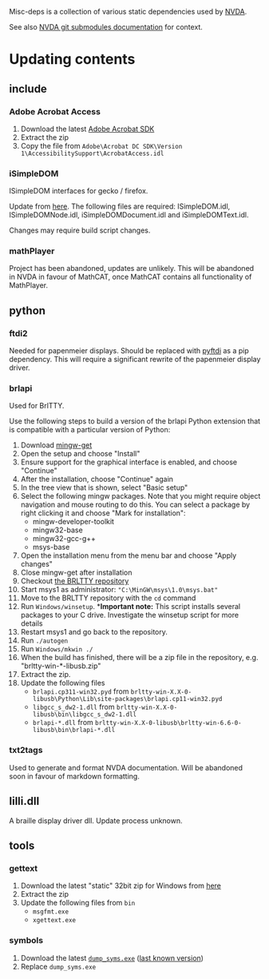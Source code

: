Misc-deps is a collection of various static dependencies used by [NVDA](https://github.com/nvaccess/nvda).

See also [NVDA git submodules documentation](https://github.com/nvaccess/nvda/blob/master/projectDocs/dev/createDevEnvironment.md#git-submodules) for context.

# Updating contents

## include

### Adobe Acrobat Access

1. Download the latest [Adobe Acrobat SDK](https://developer.adobe.com/console/servicesandapis)
1. Extract the zip
1. Copy the file from `Adobe\Acrobat DC SDK\Version 1\AccessibilitySupport\AcrobatAccess.idl`

### iSimpleDOM

ISimpleDOM interfaces for gecko / firefox.

Update from [here](https://github.com/mozilla/gecko-dev/tree/master/accessible/interfaces/msaa).
The following files are required: ISimpleDOM.idl, ISimpleDOMNode.idl, iSimpleDOMDocument.idl and iSimpleDOMText.idl.

Changes may require build script changes.

### mathPlayer

Project has been abandoned, updates are unlikely.
This will be abandoned in NVDA in favour of MathCAT, once MathCAT contains all functionality of MathPlayer. 

## python

### ftdi2

Needed for papenmeier displays.
Should be replaced with [pyftdi](https://github.com/eblot/pyftdi) as a pip dependency.
This will require a significant rewrite of the papenmeier display driver.

### brlapi

Used for BrlTTY.

Use the following steps to build a version of the brlapi Python extension that is compatible with a particular version of Python:

1. Download [mingw-get](https://sourceforge.net/projects/mingw/files/latest/download)
1. Open the setup and choose "Install"
1. Ensure support for the graphical interface is enabled, and choose "Continue"
1. After the installation, choose "Continue" again
1. In the tree view that is shown, select "Basic setup"
1. Select the following mingw packages. Note that you might require object navigation and mouse routing to do this. You can select a package by right clicking it and choose "Mark for installation":
	- mingw-developer-toolkit	
	- mingw32-base
	- mingw32-gcc-g++
	- msys-base
1. Open the installation menu from the menu bar and choose "Apply changes"
1. Close mingw-get after installation
1. Checkout [the BRLTTY repository](https://github.com/brltty/brltty)
1. Start msys1 as administrator: `"C:\MinGW\msys\1.0\msys.bat"`
1. Move to the BRLTTY repository with the `cd` command
1. Run `Windows/winsetup`. ***Important note:** This script installs several packages to your C drive. Investigate the winsetup script for more details
1. Restart msys1 and go back to the repository.
1. Run `./autogen`
1. Run `Windows/mkwin ./`
1. When the build has finished, there will be a zip file in the repository, e.g. "brltty-win-*-libusb.zip"
1. Extract the zip.
1. Update the following files
    - `brlapi.cp311-win32.pyd` from `brltty-win-X.X-0-libusb\Python\Lib\site-packages\brlapi.cp11-win32.pyd`
    - `libgcc_s_dw2-1.dll` from `brltty-win-X.X-0-libusb\bin\libgcc_s_dw2-1.dll`
    - `brlapi-*.dll` from `brltty-win-X.X-0-libusb\brltty-win-6.6-0-libusb\bin\brlapi-*.dll`

### txt2tags

Used to generate and format NVDA documentation.
Will be abandoned soon in favour of markdown formatting.

## lilli.dll

A braille display driver dll.
Update process unknown.

## tools

### gettext

1. Download the latest "static" 32bit zip for Windows from [here](https://mlocati.github.io/articles/gettext-iconv-windows.html)
1. Extract the zip
1. Update the following files from `bin`
    - `msgfmt.exe`
    - `xgettext.exe`

### symbols

1. Download the latest [`dump_syms.exe`](https://github.com/mozilla/gecko-dev/blob/master/toolkit/crashreporter/google-breakpad/src/tools/windows/binaries/dump_syms.exe) ([last known version](https://github.com/mozilla/gecko-dev/blob/b0e9d95a41068be0f41f30e632ef93ab5999767a/toolkit/crashreporter/google-breakpad/src/tools/windows/binaries/dump_syms.exe))
1. Replace `dump_syms.exe`
